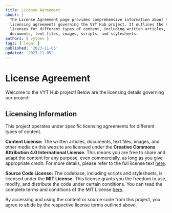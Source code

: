 ```yaml
---
title: License Agreement
about: |
  The License Agreement page provides comprehensive information about the
  licensing agreements governing the VYT Hub project. It outlines the specific
  licenses for different types of content, including written articles,
  documents, text files, images, scripts, and stylesheets.
authors: [ vytdev ]
tags: [ legal ]
published: '2023-11-05'
updated: '2023-11-05'
---
```


# License Agreement

Welcome to the VYT Hub project! Below are the licensing details governing
our project:

## Licensing Information

This project operates under specific licensing agreements for different types
of content.

**Content License:**
The written articles, documents, text files, images, and other media on this
website are licensed under the **Creative Commons Attribution 4.0
International License**. This means you are free to share and adapt the
content for any purpose, even commercially, as long as you give appropriate
credit. For more details, please refer to the full license text
[here](http://creativecommons.org/licenses/by/4.0/).

**Source Code License:**
The codebase, including scripts and stylesheets, is licensed under the **MIT
License**. This license grants you the freedom to use, modify, and distribute
the code under certain conditions. You can read the complete terms and
conditions of the MIT License [here](https://opensource.org/licenses/MIT).

By accessing and using the content or source code from this project, you agree
to abide by the respective license terms outlined above.
